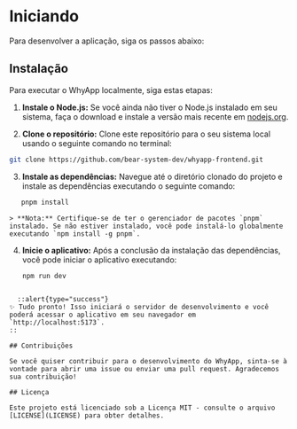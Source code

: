 # Iniciando

 Para desenvolver a aplicação, siga os passos abaixo:

## Instalação

Para executar o WhyApp localmente, siga estas etapas:

1. **Instale o Node.js:** Se você ainda não tiver o Node.js instalado em seu sistema, faça o download e instale a versão mais recente em [nodejs.org](https://nodejs.org/).

2. **Clone o repositório:** Clone este repositório para o seu sistema local usando o seguinte comando no terminal: 

```bash
git clone https://github.com/bear-system-dev/whyapp-frontend.git
```

3. **Instale as dependências:** Navegue até o diretório clonado do projeto e instale as dependências executando o seguinte comando:

 ```bash
    pnpm install
```

    > **Nota:** Certifique-se de ter o gerenciador de pacotes `pnpm` instalado. Se não estiver instalado, você pode instalá-lo globalmente executando `npm install -g pnpm`.

4. **Inicie o aplicativo:** Após a conclusão da instalação das dependências, você pode iniciar o aplicativo executando:

    ```bash
    npm run dev
  ```

    ::alert{type="success"}
✨ Tudo pronto! Isso iniciará o servidor de desenvolvimento e você poderá acessar o aplicativo em seu navegador em `http://localhost:5173`.
::

## Contribuições

Se você quiser contribuir para o desenvolvimento do WhyApp, sinta-se à vontade para abrir uma issue ou enviar uma pull request. Agradecemos sua contribuição!

## Licença

Este projeto está licenciado sob a Licença MIT - consulte o arquivo [LICENSE](LICENSE) para obter detalhes.